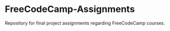 # FreeCodeCamp-Assignments

Repository for final project assignments regarding FreeCodeCamp courses.
